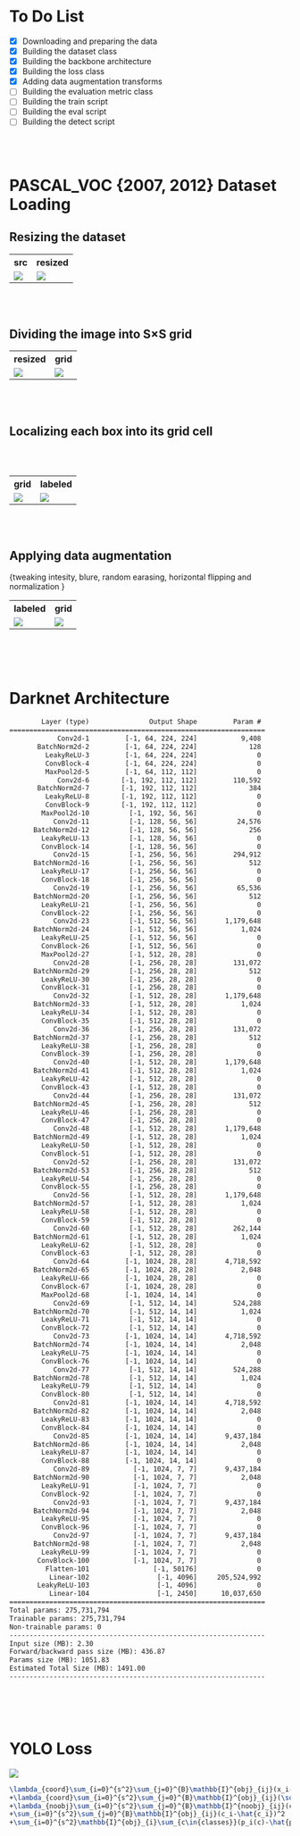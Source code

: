 # To Do List
- [x] Downloading and preparing the data
- [x] Building the dataset class
- [x] Building the backbone architecture
- [x] Building the loss class
- [x] Adding data augmentation transforms
- [ ] Building the evaluation metric class
- [ ] Building the train script
- [ ] Building the eval script
- [ ] Building the detect script

<br><br> 

# PASCAL_VOC {2007, 2012} Dataset Loading

## Resizing the dataset
<table>
    <th>
        src
    </th>
    <th>
        resized
    </th>
    <tr>
        <td><img src="assets/src_img.png"></td>
        <td><img src="assets/resized_img.png"></td>
    </tr>
</table>
<br><br>
    
## Dividing the image into S×S grid
<table>
    <th>
        resized
    </th>
    <th>
        grid
    </th>
    <tr>
        <td><img src="assets/resized_img.png"></td>
        <td><img src="assets/grid_img.png"></td>
    </tr>
</table>
<br><br>

## Localizing each box into its grid cell
<table>
    <th>
        grid
    </th>
    <th>
        labeled
    </th>
    <tr>
        <td><img src="assets/grid_img.png"></td>
        <td><img src="assets/labeled_img.png"></td>
    </tr>
    <tr>
<br><br>
</table>
<br><br>

## Applying data augmentation 
{tweaking intesity, blure, random earasing, horizontal flipping and normalization }
<table>
    <th>
        labeled
    </th>
    <th>
        grid
    </th>
    <tr>
        <td><img src="assets/labeled_img.png"></td>
        <td><img src="assets/augmented_img.png"></td>
    </tr>
</table>
<br><br><br>


# Darknet Architecture
```html
        Layer (type)               Output Shape         Param #
================================================================
            Conv2d-1         [-1, 64, 224, 224]           9,408
       BatchNorm2d-2         [-1, 64, 224, 224]             128
         LeakyReLU-3         [-1, 64, 224, 224]               0
         ConvBlock-4         [-1, 64, 224, 224]               0
         MaxPool2d-5         [-1, 64, 112, 112]               0
            Conv2d-6        [-1, 192, 112, 112]         110,592
       BatchNorm2d-7        [-1, 192, 112, 112]             384
         LeakyReLU-8        [-1, 192, 112, 112]               0
         ConvBlock-9        [-1, 192, 112, 112]               0
        MaxPool2d-10          [-1, 192, 56, 56]               0
           Conv2d-11          [-1, 128, 56, 56]          24,576
      BatchNorm2d-12          [-1, 128, 56, 56]             256
        LeakyReLU-13          [-1, 128, 56, 56]               0
        ConvBlock-14          [-1, 128, 56, 56]               0
           Conv2d-15          [-1, 256, 56, 56]         294,912
      BatchNorm2d-16          [-1, 256, 56, 56]             512
        LeakyReLU-17          [-1, 256, 56, 56]               0
        ConvBlock-18          [-1, 256, 56, 56]               0
           Conv2d-19          [-1, 256, 56, 56]          65,536
      BatchNorm2d-20          [-1, 256, 56, 56]             512
        LeakyReLU-21          [-1, 256, 56, 56]               0
        ConvBlock-22          [-1, 256, 56, 56]               0
           Conv2d-23          [-1, 512, 56, 56]       1,179,648
      BatchNorm2d-24          [-1, 512, 56, 56]           1,024
        LeakyReLU-25          [-1, 512, 56, 56]               0
        ConvBlock-26          [-1, 512, 56, 56]               0
        MaxPool2d-27          [-1, 512, 28, 28]               0
           Conv2d-28          [-1, 256, 28, 28]         131,072
      BatchNorm2d-29          [-1, 256, 28, 28]             512
        LeakyReLU-30          [-1, 256, 28, 28]               0
        ConvBlock-31          [-1, 256, 28, 28]               0
           Conv2d-32          [-1, 512, 28, 28]       1,179,648
      BatchNorm2d-33          [-1, 512, 28, 28]           1,024
        LeakyReLU-34          [-1, 512, 28, 28]               0
        ConvBlock-35          [-1, 512, 28, 28]               0
           Conv2d-36          [-1, 256, 28, 28]         131,072
      BatchNorm2d-37          [-1, 256, 28, 28]             512
        LeakyReLU-38          [-1, 256, 28, 28]               0
        ConvBlock-39          [-1, 256, 28, 28]               0
           Conv2d-40          [-1, 512, 28, 28]       1,179,648
      BatchNorm2d-41          [-1, 512, 28, 28]           1,024
        LeakyReLU-42          [-1, 512, 28, 28]               0
        ConvBlock-43          [-1, 512, 28, 28]               0
           Conv2d-44          [-1, 256, 28, 28]         131,072
      BatchNorm2d-45          [-1, 256, 28, 28]             512
        LeakyReLU-46          [-1, 256, 28, 28]               0
        ConvBlock-47          [-1, 256, 28, 28]               0
           Conv2d-48          [-1, 512, 28, 28]       1,179,648
      BatchNorm2d-49          [-1, 512, 28, 28]           1,024
        LeakyReLU-50          [-1, 512, 28, 28]               0
        ConvBlock-51          [-1, 512, 28, 28]               0
           Conv2d-52          [-1, 256, 28, 28]         131,072
      BatchNorm2d-53          [-1, 256, 28, 28]             512
        LeakyReLU-54          [-1, 256, 28, 28]               0
        ConvBlock-55          [-1, 256, 28, 28]               0
           Conv2d-56          [-1, 512, 28, 28]       1,179,648
      BatchNorm2d-57          [-1, 512, 28, 28]           1,024
        LeakyReLU-58          [-1, 512, 28, 28]               0
        ConvBlock-59          [-1, 512, 28, 28]               0
           Conv2d-60          [-1, 512, 28, 28]         262,144
      BatchNorm2d-61          [-1, 512, 28, 28]           1,024
        LeakyReLU-62          [-1, 512, 28, 28]               0
        ConvBlock-63          [-1, 512, 28, 28]               0
           Conv2d-64         [-1, 1024, 28, 28]       4,718,592
      BatchNorm2d-65         [-1, 1024, 28, 28]           2,048
        LeakyReLU-66         [-1, 1024, 28, 28]               0
        ConvBlock-67         [-1, 1024, 28, 28]               0
        MaxPool2d-68         [-1, 1024, 14, 14]               0
           Conv2d-69          [-1, 512, 14, 14]         524,288
      BatchNorm2d-70          [-1, 512, 14, 14]           1,024
        LeakyReLU-71          [-1, 512, 14, 14]               0
        ConvBlock-72          [-1, 512, 14, 14]               0
           Conv2d-73         [-1, 1024, 14, 14]       4,718,592
      BatchNorm2d-74         [-1, 1024, 14, 14]           2,048
        LeakyReLU-75         [-1, 1024, 14, 14]               0
        ConvBlock-76         [-1, 1024, 14, 14]               0
           Conv2d-77          [-1, 512, 14, 14]         524,288
      BatchNorm2d-78          [-1, 512, 14, 14]           1,024
        LeakyReLU-79          [-1, 512, 14, 14]               0
        ConvBlock-80          [-1, 512, 14, 14]               0
           Conv2d-81         [-1, 1024, 14, 14]       4,718,592
      BatchNorm2d-82         [-1, 1024, 14, 14]           2,048
        LeakyReLU-83         [-1, 1024, 14, 14]               0
        ConvBlock-84         [-1, 1024, 14, 14]               0
           Conv2d-85         [-1, 1024, 14, 14]       9,437,184
      BatchNorm2d-86         [-1, 1024, 14, 14]           2,048
        LeakyReLU-87         [-1, 1024, 14, 14]               0
        ConvBlock-88         [-1, 1024, 14, 14]               0
           Conv2d-89           [-1, 1024, 7, 7]       9,437,184
      BatchNorm2d-90           [-1, 1024, 7, 7]           2,048
        LeakyReLU-91           [-1, 1024, 7, 7]               0
        ConvBlock-92           [-1, 1024, 7, 7]               0
           Conv2d-93           [-1, 1024, 7, 7]       9,437,184
      BatchNorm2d-94           [-1, 1024, 7, 7]           2,048
        LeakyReLU-95           [-1, 1024, 7, 7]               0
        ConvBlock-96           [-1, 1024, 7, 7]               0
           Conv2d-97           [-1, 1024, 7, 7]       9,437,184
      BatchNorm2d-98           [-1, 1024, 7, 7]           2,048
        LeakyReLU-99           [-1, 1024, 7, 7]               0
       ConvBlock-100           [-1, 1024, 7, 7]               0
         Flatten-101                [-1, 50176]               0
          Linear-102                 [-1, 4096]     205,524,992
       LeakyReLU-103                 [-1, 4096]               0
          Linear-104                 [-1, 2450]      10,037,650
================================================================
Total params: 275,731,794
Trainable params: 275,731,794
Non-trainable params: 0
----------------------------------------------------------------
Input size (MB): 2.30
Forward/backward pass size (MB): 436.87
Params size (MB): 1051.83
Estimated Total Size (MB): 1491.00
----------------------------------------------------------------
```

<br><br><br>

# YOLO Loss

<img src="assets/yolo_loss.png">
<!-- <img src="https://www.bruot.org/tex2img/media/3seT9oQyi2KzaARYGKltEVAfCkEmNaC2AMjoMYEQhcSb/tex2img_equation.svg"> -->

```latex
\lambda_{coord}\sum_{i=0}^{s^2}\sum_{j=0}^{B}\mathbb{I}^{obj}_{ij}(x_i-\hat{x_i})^2+(y_i-\hat{y_i})^2
+\lambda_{coord}\sum_{i=0}^{s^2}\sum_{j=0}^{B}\mathbb{I}^{obj}_{ij}(\sqrt{w_i}-\sqrt{\hat{w_i}})^2+(\sqrt{h_i}-\sqrt{\hat{h_i}})^2
+\lambda_{noobj}\sum_{i=0}^{s^2}\sum_{j=0}^{B}\mathbb{I}^{noobj}_{ij}(c_i-\hat{c_i})^2
+\sum_{i=0}^{s^2}\sum_{j=0}^{B}\mathbb{I}^{obj}_{ij}(c_i-\hat{c_i})^2
+\sum_{i=0}^{s^2}\mathbb{I}^{obj}_{i}\sum_{c\in{classes}}(p_i(c)-\hat{p}_i(c))^2
```